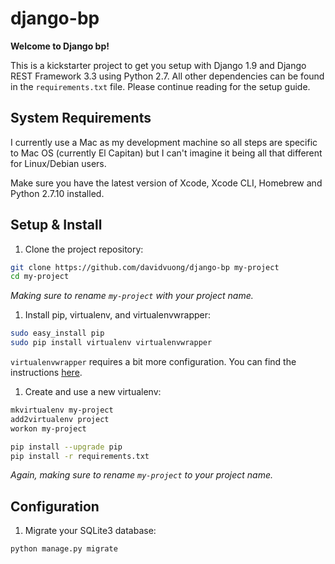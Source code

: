 # django-bp

**Welcome to Django bp!**

This is a kickstarter project to get you setup with Django 1.9 and Django REST Framework 3.3 using Python 2.7. All other dependencies can be found in the `requirements.txt` file. Please continue reading for the setup guide.

## System Requirements

I currently use a Mac as my development machine so all steps are specific to Mac OS (currently El Capitan) but I can't imagine it being all that different for Linux/Debian users.

Make sure you have the latest version of Xcode, Xcode CLI, Homebrew and Python 2.7.10 installed.

## Setup & Install

1. Clone the project repository:

  ```bash
  git clone https://github.com/davidvuong/django-bp my-project
  cd my-project
  ```

  *Making sure to rename `my-project` with your project name.*

1. Install pip, virtualenv, and virtualenvwrapper:

  ```bash
  sudo easy_install pip
  sudo pip install virtualenv virtualenvwrapper
  ```

  `virtualenvwrapper` requires a bit more configuration. You can find the instructions [here](https://virtualenvwrapper.readthedocs.org/en/latest/).

1. Create and use a new virtualenv:

  ```bash
  mkvirtualenv my-project
  add2virtualenv project
  workon my-project

  pip install --upgrade pip
  pip install -r requirements.txt
  ```

  *Again, making sure to rename `my-project` to your project name.*

## Configuration

1. Migrate your SQLite3 database:

  ```bash
  python manage.py migrate
  ```
